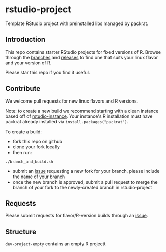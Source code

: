 # rstudio-project
Template RStudio project with preinstalled libs managed by packrat.

## Introduction
This repo contains starter RStudio projects for fixed versions of R.  Browse through the [branches](https://github.com/ras44/rstudio-project/branches) and [releases](https://github.com/ras44/rstudio-project/releases) to find one that suits your linux flavor and your version of R.

Please star this repo if you find it useful.

## Contribute
We welcome pull requests for new linux flavors and R versions.

Note: to create a new build we recommend starting with a clean instance based off of [rstudio-instance](https://github.com/ras44/rstudio-instance). Your instance's R installation must have packrat already installed via `install.packages("packrat")`.

To create a build:
- fork this repo on github
- clone your fork locally
- then run:

```
./branch_and_build.sh
```

- submit an [issue](https://github.com/ras44/rstudio-project/issues) requesting a new fork for your branch, please include the name of your branch 
- once the new branch is approved, submit a pull request to merge the branch of your fork to the newly-created branch in rstudio-project 


## Requests

Please submit requests for flavor/R-version builds through an [issue](https://github.com/ras44/rstudio-project/issues).


## Structure
`dev-project-empty` contains an empty R projectt
